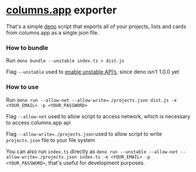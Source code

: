 # [columns.app](https://columns.app/) exporter

That's a simple [deno](https://deno.land/) script that exports all of your projects, lists and cards from columns.app as a single json file.

### How to bundle
Run `deno bundle --unstable index.ts > dist.js`

Flag `--unstable` used to [enable unstable API’s](https://deno.land/manual/runtime/stability), since deno isn't 1.0.0 yet

### How to use
Run `deno run --allow-net --allow-write=./projects.json dist.js -e <YOUR_EMAIL> -p <YOUR_PASSWORD>`
    
Flag `--allow-net` used to allow script to access network, which is necessary to access columns.app api

Flag `--allow-write=./projects.json` used to allow script to write `projects.json` file to your file system

You can also run `index.ts` directly as `deno run --unstable --allow-net --allow-write=./projects.json index.ts -e <YOUR_EMAIL> -p <YOUR_PASSWORD>`, that's useful for development purposes.
